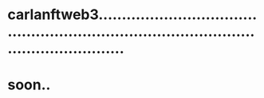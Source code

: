 # carlanftweb3................................................................................................................
# soon..
